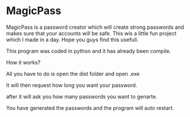 # MagicPass
MagicPass is a password creator which will create strong passwords and makes sure that your accounts will be safe.
This wis a little fun project which I made in a day. 
Hope you guys find this usefull.

This program was coded in python and it has already been compile.

How it works?

All you have to do is open the dist folder and open .exe 

It will then request how long you want your password.

after it will ask you how many passwords you want to genarte. 

You have generated the passwords and the program will auto restart.
